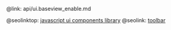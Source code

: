 @link: api/ui.baseview_enable.md

@seolinktop: [javascript ui components library](https://webix.com)
@seolink: [toolbar](https://webix.com/widget/toolbar/)